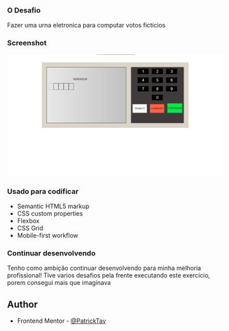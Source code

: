 
### O Desafio
Fazer uma urna eletronica para computar votos fictícios

### Screenshot

![](./images/urna.jpeg)



### Usado para codificar

- Semantic HTML5 markup
- CSS custom properties
- Flexbox
- CSS Grid
- Mobile-first workflow

### Continuar desenvolvendo

  Tenho como ambição continuar desenvolvendo para minha melhoria profissional!
  Tive varios desafios pela frente executando este exercício, porem consegui mais que imaginava

## Author


- Frontend Mentor - [@PatrickTav](https://www.frontendmentor.io/profile/PatrickTav)